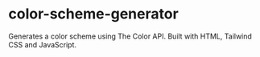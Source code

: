 # color-scheme-generator
 Generates a color scheme using The Color API. Built with HTML, Tailwind CSS and JavaScript.
